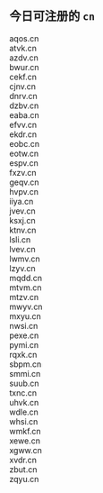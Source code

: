 
## 今日可注册的 `cn`
>
aqos.cn   
atvk.cn   
azdv.cn   
bwur.cn   
cekf.cn   
cjnv.cn   
dnrv.cn   
dzbv.cn   
eaba.cn   
efvv.cn   
ekdr.cn   
eobc.cn   
eotw.cn   
espv.cn   
fxzv.cn   
geqv.cn   
hvpv.cn   
iiya.cn   
jvev.cn   
ksxj.cn   
ktnv.cn   
lsli.cn   
lvev.cn   
lwmv.cn   
lzyv.cn   
mqdd.cn   
mtvm.cn   
mtzv.cn   
mwyv.cn   
mxyu.cn   
nwsi.cn   
pexe.cn   
pymi.cn   
rqxk.cn   
sbpm.cn   
smmi.cn   
suub.cn   
txnc.cn   
uhvk.cn   
wdle.cn   
whsi.cn   
wmkf.cn   
xewe.cn   
xgww.cn   
xvdr.cn   
zbut.cn   
zqyu.cn   

